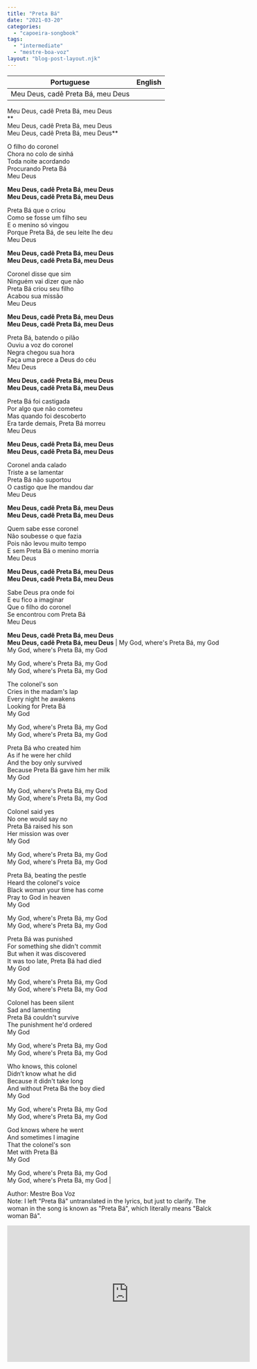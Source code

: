```yaml
---
title: "Preta Bá"
date: "2021-03-20"
categories: 
  - "capoeira-songbook"
tags: 
  - "intermediate"
  - "mestre-boa-voz"
layout: "blog-post-layout.njk"
---
```


| Portuguese | English |
| --- | --- |
| Meu Deus, cadê Preta Bá, meu Deus  
Meu Deus, cadê Preta Bá, meu Deus  
**  
Meu Deus, cadê Preta Bá, meu Deus  
Meu Deus, cadê Preta Bá, meu Deus**  
  
O filho do coronel  
Chora no colo de sinhá  
Toda noite acordando  
Procurando Preta Bá  
Meu Deus  
  
**Meu Deus, cadê Preta Bá, meu Deus  
Meu Deus, cadê Preta Bá, meu Deus**  
  
Preta Bá que o criou  
Como se fosse um filho seu  
E o menino só vingou  
Porque Preta Bá, de seu leite lhe deu  
Meu Deus  
  
**Meu Deus, cadê Preta Bá, meu Deus  
Meu Deus, cadê Preta Bá, meu Deus**  
  
Coronel disse que sim  
Ninguém vai dizer que não  
Preta Bá criou seu filho  
Acabou sua missão  
Meu Deus  
  
**Meu Deus, cadê Preta Bá, meu Deus  
Meu Deus, cadê Preta Bá, meu Deus**  
  
Preta Bá, batendo o pilão  
Ouviu a voz do coronel  
Negra chegou sua hora  
Faça uma prece a Deus do céu  
Meu Deus  
  
**Meu Deus, cadê Preta Bá, meu Deus  
Meu Deus, cadê Preta Bá, meu Deus**  
  
Preta Bá foi castigada  
Por algo que não cometeu  
Mas quando foi descoberto  
Era tarde demais, Preta Bá morreu  
Meu Deus  
  
**Meu Deus, cadê Preta Bá, meu Deus  
Meu Deus, cadê Preta Bá, meu Deus**  
  
Coronel anda calado  
Triste a se lamentar  
Preta Bá não suportou  
O castigo que lhe mandou dar  
Meu Deus  
  
**Meu Deus, cadê Preta Bá, meu Deus  
Meu Deus, cadê Preta Bá, meu Deus**  
  
Quem sabe esse coronel  
Não soubesse o que fazia  
Pois não levou muito tempo  
E sem Preta Bá o menino morria  
Meu Deus  
  
**Meu Deus, cadê Preta Bá, meu Deus  
Meu Deus, cadê Preta Bá, meu Deus**  
  
Sabe Deus pra onde foi  
E eu fico a imaginar  
Que o filho do coronel  
Se encontrou com Preta Bá  
Meu Deus  
  
**Meu Deus, cadê Preta Bá, meu Deus  
Meu Deus, cadê Preta Bá, meu Deus** | My God, where's Preta Bá, my God  
My God, where's Preta Bá, my God  
  
My God, where's Preta Bá, my God  
My God, where's Preta Bá, my God  
  
The colonel's son  
Cries in the madam's lap  
Every night he awakens  
Looking for Preta Bá  
My God  
  
My God, where's Preta Bá, my God  
My God, where's Preta Bá, my God  
  
Preta Bá who created him  
As if he were her child  
And the boy only survived  
Because Preta Bá gave him her milk  
My God  
  
My God, where's Preta Bá, my God  
My God, where's Preta Bá, my God  
  
Colonel said yes  
No one would say no  
Preta Bá raised his son  
Her mission was over  
My God  
  
My God, where's Preta Bá, my God  
My God, where's Preta Bá, my God  
  
Preta Bá, beating the pestle  
Heard the colonel's voice  
Black woman your time has come  
Pray to God in heaven  
My God  
  
My God, where's Preta Bá, my God  
My God, where's Preta Bá, my God  
  
Preta Bá was punished  
For something she didn't commit  
But when it was discovered  
It was too late, Preta Bá had died  
My God  
  
My God, where's Preta Bá, my God  
My God, where's Preta Bá, my God  
  
Colonel has been silent  
Sad and lamenting  
Preta Bá couldn't survive  
The punishment he'd ordered  
My God  
  
My God, where's Preta Bá, my God  
My God, where's Preta Bá, my God  
  
Who knows, this colonel  
Didn’t know what he did  
Because it didn't take long  
And without Preta Bá the boy died  
My God  
  
My God, where's Preta Bá, my God  
My God, where's Preta Bá, my God  
  
God knows where he went  
And sometimes I imagine  
That the colonel's son  
Met with Preta Bá  
My God  
  
My God, where's Preta Bá, my God  
My God, where's Preta Bá, my God |

<figcaption>

Author: Mestre Boa Voz  
Note: I left "Preta Bá" untranslated in the lyrics, but just to clarify. The woman in the song is known as "Preta Bá", which literally means "Balck woman Bá".

</figcaption>

<iframe width="560" height="315" src="https://www.youtube.com/embed/VpKnaNl4HoE" title="YouTube video player" frameborder="0" allow="accelerometer; autoplay; clipboard-write; encrypted-media; gyroscope; picture-in-picture" allowfullscreen></iframe>
